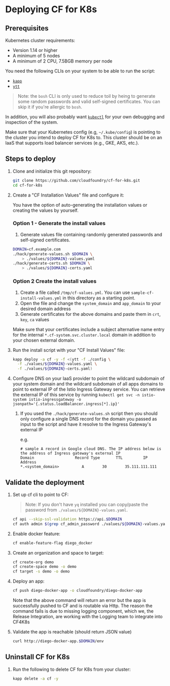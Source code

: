 # Deploying CF for K8s

## Prerequisites

Kubernetes cluster requirements:

* Version 1.14 or higher
* A minimum of 5 nodes
* A minimum of 2 CPU, 7.5BGB memory per node

You need the following CLIs on your system to be able to run the script:

* [`kapp`](https://k14s.io/#install)
* [`ytt`](https://k14s.io/#install)

> Note: the `bosh` CLI is only used to reduce toil by heing to generate some random passwords and valid self-signed certificates. You can skip it if you're allergic to `bosh`.

In addition, you will also probably want [`kubectl`](https://kubernetes.io/docs/tasks/tools/install-kubectl/) for your own debugging and inspection of the system.

Make sure that your Kubernetes config (e.g, `~/.kube/config`) is pointing to the cluster you intend to deploy CF for K8s to. This cluster should be on an IaaS that supports load balancer services (e.g., GKE, AKS, etc.).

## Steps to deploy

1. Clone and initialize this git repository:

   ```bash
   git clone https://github.com/cloudfoundry/cf-for-k8s.git
   cd cf-for-k8s
   ```

1. Create a "CF Installation Values" file and configure it:

   You have the option of auto-generating the installation values or creating the values by yourself.

   ### Option 1 - Generate the install values

   1. Generate values file containing randomly generated passwords and self-signed certificates.

   ```bash
   DOMAIN=cf.example.com
   ./hack/generate-values.sh $DOMAIN \
       > ./values/${DOMAIN}-values.yaml
   ./hack/generate-certs.sh $DOMAIN \
       > ./values/${DOMAIN}-certs.yaml
   ```

   ### Option 2 Create the install values

   1. Create a file called `/tmp/cf-values.yml`. You can use `sample-cf-install-values.yml` in this directory as a starting point.
   1. Open the file and change the `system_domain` and `app_domain` to your desired domain address
   1. Generate certificates for the above domains and paste them in `crt`, `key`, `ca` values

   Make sure that your certificates include a subject alternative name entry for the internal `*.cf-system.svc.cluster.local` domain in addition to your chosen external domain.

1. Run the install script with your "CF Install Values" file:

   ```bash
   kapp deploy -a cf -y -f <(ytt -f ./config \
     -f ./values/${DOMAIN}-values.yaml \
     -f ./values/${DOMAIN}-certs.yaml)
   ```

1. Configure DNS on your IaaS provider to point the wildcard subdomain of your
   system domain and the wildcard subdomain of all apps domains to point to external IP
   of the Istio Ingress Gateway service. You can retrieve the external IP of this service by running
   `kubectl get svc -n istio-system istio-ingressgateway -o jsonpath='{.status.loadBalancer.ingress[*].ip}'`
   1. If you used the `./hack/generate-values.sh` script then you should only
      configure a single DNS record for the domain you passed as input to the
      script and have it resolve to the Ingress Gateway's external IP

      e.g.

      ```console
      # sample A record in Google cloud DNS. The IP address below is the address of Ingress gateway's external IP
      Domain                  Record Type       TTL         IP Address
      *.<system_domain>          A        30        35.111.111.111
      ```

## Validate the deployment

1. Set up cf cli to point to CF:

   > Note: If you don't have `yq` installed you can copy/paste the password from `./values/${DOMAIN}-values.yaml`.

   ```bash
   cf api --skip-ssl-validation https://api.$DOMAIN
   cf auth admin $(grep cf_admin_password ./values/${DOMAIN}-values.yaml | cut -d " " -f 2)
   ```

1. Enable docker feature:

   ```bash
   cf enable-feature-flag diego_docker
   ```

1. Create an organization and space to target:

   ```bash
   cf create-org demo
   cf create-space demo -o demo
   cf target -s demo -o demo
   ```

1. Deploy an app:

   ```bash
   cf push diego-docker-app -o cloudfoundry/diego-docker-app
   ```

   Note that the above command will return an error but the app is successfully pushed to CF and is routable via Http. The reason the command fails is due to missing logging component, which we, the Release Integration, are working with the Logging team to integrate into CF4K8s

1. Validate the app is reachable (should return JSON value)

   ```bash
   curl http://diego-docker-app.$DOMAIN/env
   ```

## Uninstall CF for K8s

1. Run the following to delete CF for K8s from your cluster:

   ```bash
   kapp delete -a cf -y
   ```
